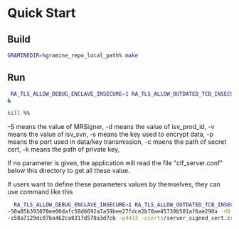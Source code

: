 # Quick Start

## Build
```bash
GRAMINEDIR=%gramine_repo_local_path% make
```

## Run
```bash
 RA_TLS_ALLOW_DEBUG_ENCLAVE_INSECURE=1 RA_TLS_ALLOW_OUTDATED_TCB_INSECURE=1 ./clf_server -S -d -v  -s -p -c -k
&

kill %%
```
-S means the value of MRSigner,
-d means the value of isv_prod_id,
-v means the value of isv_svn,
-s means the key used to encrypt data,
-p means the port used in data/key transmission,
-c maens the path of secret cert,
-k means the path of private key,

If no parameter is given, the application will read the file "clf_server.conf" below this directory to get all these value.

If users want to define these parameters values by themselves, they can use command like this
```bash
  RA_TLS_ALLOW_DEBUG_ENCLAVE_INSECURE=1 RA_TLS_ALLOW_OUTDATED_TCB_INSECURE=1 ./clf_server 
-S0a85b393078ee06dafc58d6692a7a59bee27fdce2b70ae45730b501af6ae290a -d0 -v0 
-s58a7129dc07ba462ca8317d578a3d7cb -p4433 -ccerts/server_signed_cert.crt -kcerts/server_private_key.pem
```